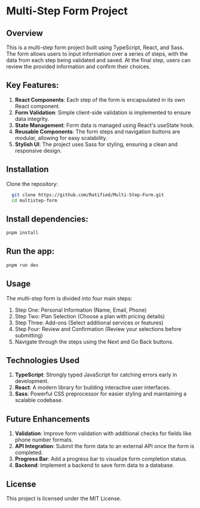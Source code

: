 # Multi-Step Form Project
## Overview
This is a multi-step form project built using TypeScript, React, and Sass. The form allows users to input information over a series of steps, with the data from each step being validated and saved. At the final step, users can review the provided information and confirm their choices.

## Key Features:

1. **React Components**: Each step of the form is encapsulated in its own React component.
2. **Form Validation**: Simple client-side validation is implemented to ensure data integrity.
3. **State Management**: Form data is managed using React's useState hook.
4. **Reusable Components**: The form steps and navigation buttons are modular, allowing for easy scalability.
5. **Stylish UI**: The project uses Sass for styling, ensuring a clean and responsive design.

## Installation
Clone the repository:
```bash
  git clone https://github.com/Ratified/Multi-Step-Form.git
  cd multistep-form
```

## Install dependencies:
```bash
pnpm install
```

## Run the app:
```bash
pnpm run dev
```

## Usage
The multi-step form is divided into four main steps:

1. Step One: Personal Information (Name, Email, Phone)
2. Step Two: Plan Selection (Choose a plan with pricing details)
3. Step Three: Add-ons (Select additional services or features)
4. Step Four: Review and Confirmation (Review your selections before submitting)
5. Navigate through the steps using the Next and Go Back buttons.

## Technologies Used
1. **TypeScript**: Strongly typed JavaScript for catching errors early in development.
2. **React**: A modern library for building interactive user interfaces.
3. **Sass**: Powerful CSS preprocessor for easier styling and maintaining a scalable codebase.

## Future Enhancements
1. **Validation**: Improve form validation with additional checks for fields like phone number formats.
2. **API Integration**: Submit the form data to an external API once the form is completed.
3. **Progress Bar**: Add a progress bar to visualize form completion status.
4. **Backend**: Implement a backend to save form data to a database.

## License
This project is licensed under the MIT License.
